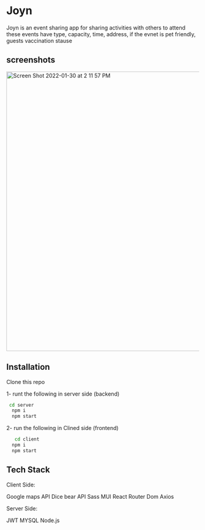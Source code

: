 # Joyn

Joyn is an event sharing app for sharing  activities with others to attend these events have type, capacity, time, address, if the evnet is pet friendly, guests vaccination stause

## screenshots
<img width="729" alt="Screen Shot 2022-01-30 at 2 11 57 PM" src="https://user-images.githubusercontent.com/73395393/151727709-9bc5ed21-485b-452c-8c55-fc83a2756a18.png">

## Installation
Clone this repo

1- runt the following in server side (backend)

```bash
 cd server
  npm i
  npm start

```
2- run the following in Clined side (frontend)
```bash
   cd client
  npm i
  npm start
  ```

## Tech Stack
Client Side:

Google maps API
Dice bear API
Sass
MUI
React Router Dom
Axios

Server Side:

JWT
MYSQL
Node.js



